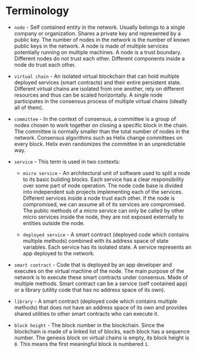 # Terminology

* `node` - Self contained entity in the network. Usually belongs to a single company or organization. Shares a private key and represented by a public key. The number of nodes in the network is the number of known public keys in the network. A node is made of multiple services potentially running on multiple machines. A node is a trust boundary. Different nodes do not trust each other. Different components inside a node do trust each other.

* `virtual chain` - An isolated virtual blockchain that can hold multiple deployed services (smart contracts) and their entire persistent state. Different virtual chains are isolated from one another, rely on different resources and thus can be scaled horizontally. A single node participates in the consensus process of multiple virtual chains (ideally all of them).

* `committee` - In the context of consensus, a committee is a group of nodes chosen to work together on closing a specific block in the chain. The committee is normally smaller than the total number of nodes in the network. Consensus algorithms such as Helix change committees on every block. Helix even randomizes the committee in an unpredictable way.

* `service` - This term is used in two contexts:

  * `micro service` - An architectural unit of software used to split a node to its basic building blocks. Each service has a clear responsibility over some part of node operation. The node code base is divided into independent sub projects implementing each of the services. Different services inside a node trust each other. If the node is compromised, we can assume all of its services are compromised. The public methods of a micro service can only be called by other micro services inside the node, they are not exposed externally to entities outside the node.

  * `deployed service` - A smart contract (deployed code which contains multiple methods) combined with its address space of state variables. Each service has its isolated state. A service represents an app deployed to the network.

* `smart contract` - Code that is deployed by an app developer and executes on the virtual machine of the node. The main purpose of the network is to execute these smart contracts under consensus. Made of multiple methods. Smart contract can be a service (self contained app) or a library (utility code that has no address space of its own).

* `library` - A smart contract (deployed code which contains multiple methods) that does not have an address space of its own and provides shared utilities to other smart contracts who can execute it.

* `block height` - The block number in the blockchain. Since the blockchain is made of a linked list of blocks, each block has a sequence number. The genesis block on virtual chains is empty, its block height is `0`. This means the first meaningful block is numbered `1`.
